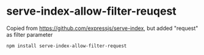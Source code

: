 # serve-index-allow-filter-reuqest

Copied from <https://github.com/expressjs/serve-index>, but added "request" as filter parameter

```
npm install serve-index-allow-filter-request
```
